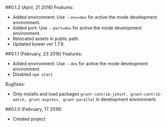 ##0.1.2 (April, 21 2016)
Features:
- Added environment: Use `--env=dev` for active the mode development environment.  
- Added port: Use `--port=dev` for active the mode development environment.  
- Relocated assets in public path.
- Updated bower ver 1.7.9.  

##0.1.1 (February, 23 2016)
Features:
- Added environment: Use `--dev` for active the mode development environment.  
- Disabled `npm start`

Bugfixes:
- Only installs and load packages `grunt-contrib-jshint, grunt-contrib-watch, grunt-express, grunt-parallel` in development environment.

##0.1.0 (February, 17 2016)
- Created project  